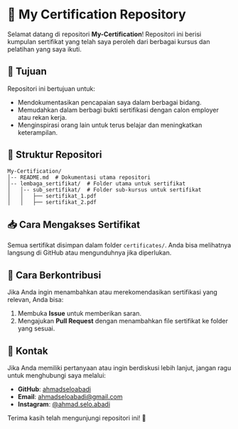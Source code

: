# 📜 My Certification Repository

Selamat datang di repositori **My-Certification**! Repositori ini berisi kumpulan sertifikat yang telah saya peroleh dari berbagai kursus dan pelatihan yang saya ikuti.

## 📌 Tujuan

Repositori ini bertujuan untuk:

- Mendokumentasikan pencapaian saya dalam berbagai bidang.
- Memudahkan dalam berbagi bukti sertifikasi dengan calon employer atau rekan kerja.
- Menginspirasi orang lain untuk terus belajar dan meningkatkan keterampilan.

## 📂 Struktur Repositori

```
My-Certification/
│-- README.md  # Dokumentasi utama repositori
│-- lembaga_sertifikat/  # Folder utama untuk sertifikat
│   │-- sub_sertifikat/  # Folder sub-kursus untuk sertifikat
│   │   ├── sertifikat_1.pdf
│   │   ├── sertifikat_2.pdf
```

## 📥 Cara Mengakses Sertifikat

Semua sertifikat disimpan dalam folder `certificates/`. Anda bisa melihatnya langsung di GitHub atau mengunduhnya jika diperlukan.

## 📌 Cara Berkontribusi

Jika Anda ingin menambahkan atau merekomendasikan sertifikasi yang relevan, Anda bisa:

1. Membuka **Issue** untuk memberikan saran.
2. Mengajukan **Pull Request** dengan menambahkan file sertifikat ke folder yang sesuai.

## 🔗 Kontak

Jika Anda memiliki pertanyaan atau ingin berdiskusi lebih lanjut, jangan ragu untuk menghubungi saya melalui:

- **GitHub**: [ahmadseloabadi](https://github.com/ahmadseloabadi)
- **Email**: ahmadseloabadi@gmail.com
- **Instagram**: [@ahmad.selo.abadi](https://www.instagram.com/ahmad.selo.abadi/)

Terima kasih telah mengunjungi repositori ini! 🚀
